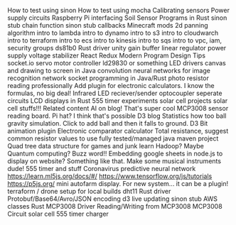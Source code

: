 How to test using sinon
How to test using mocha
Calibrating sensors
Power supply circuits
Raspberry Pi interfacing
Soil Sensor
Programs in Rust
sinon stub chain function
sinon stub callbacks
Minecraft mods
2d panning algorithm 
intro to lambda
intro to dynamo
intro to s3
intro to cloudwarch
intro to terraform
intro to ecs
intro to kinesis
intro to sqs
intro to vpc, iam, security groups
ds81b0 Rust driver
unity gain buffer
linear regulator power supply
voltage stabilizer
React Redux Modern Program Design Tips
socket.io
servo motor controller ld29830 or something
LED drivers
canvas and drawing to screen in Java
convolution neural networks for image recognition
network socket programming in Java/Rust
photo resistor reading professionally
Add plugin for electronic calculators. I know the formulas, no big deal!
Infrared LED reciever/sender
optocoupler seperate circuits
LCD displays in Rust
555 timer experiments
solar cell projects
solar cell stuffs!!!
Related content AI on blog! That's super cool
MCP3008 sensor reading board. Pi hat? I think that's possible
D3 blog Statistics how too
ball gravity simulation. Click to add ball and then it falls to ground.
D3 Bit animation plugin
Electronic comparator calculator
Total resistance, suggest common resistor values to use
fully tested/managed java maven project 
Quad tree data structure for games and junk
learn Hadoop? Maybe
Quantum computing? Buzz word!!
Embedding google sheets in node.js to display on website? Something like that.
Make some musical instruments dude! 555 timer and stuff
Coronavirus predictive neural network
https://learn.ml5js.org/docs/#/
https://www.tensorflow.org/js/tutorials
https://p5js.org/
mini autofarm display. For new system... it can be a plugin!
terraform / drone setup for local builds
dht11 Rust driver
Protobuf/Base64/Avro/JSON encoding
d3 live updating
sinon stub AWS classes
Rust MCP3008 Driver
Reading/Writing from MCP3008
MCP3008 Circuit
solar cell 555 timer charger
